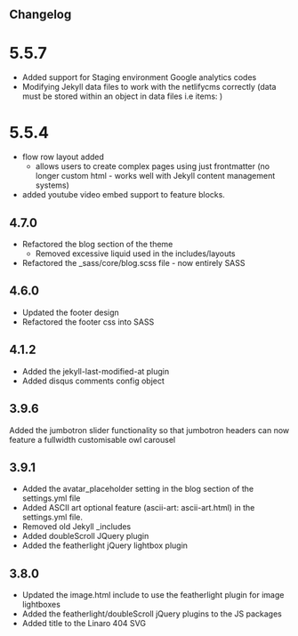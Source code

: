 ## Changelog

# 5.5.7
- Added support for Staging environment Google analytics codes
- Modifying Jekyll data files to work with the netlifycms correctly (data must be stored within an object in data files i.e items: )



# 5.5.4
- flow row layout added
  - allows users to create complex pages using just frontmatter (no longer custom html - works well with Jekyll content management systems)
- added youtube video embed support to feature blocks.

## 4.7.0
- Refactored the blog section of the theme
  - Removed excessive liquid used in the includes/layouts
- Refactored the _sass/core/blog.scss file - now entirely SASS

## 4.6.0
- Updated the footer design
- Refactored the footer css into SASS

## 4.1.2
- Added the jekyll-last-modified-at plugin
- Added disqus comments config object

## 3.9.6
Added the jumbotron slider functionality so that jumbotron headers can now feature a fullwidth customisable owl carousel

## 3.9.1
- Added the avatar_placeholder setting in the blog section of the settings.yml file
- Added ASCII art optional feature (ascii-art: ascii-art.html) in the settings.yml file.
- Removed old Jekyll _includes
- Added doubleScroll JQuery plugin
- Added the featherlight jQuery lightbox plugin

## 3.8.0
- Updated the image.html include to use the featherlight plugin for image lightboxes
- Added the featherlight/doubleScroll jQuery plugins to the JS packages
- Added title to the Linaro 404 SVG
